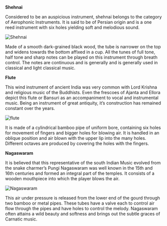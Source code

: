 **Shehnai**

Considered to be an auspicious instrument, shehnai belongs to the category of Aerophonic Instruments. It is said to be of Persian origin and is a one reed instrument with six holes yielding soft and melodious sound.

![Shehnai](https://caesiumstudio.github.io/r/ragamelody/assets/img/shehnai.jpg)

Made of a smooth dark-grained black wood, the tube is narrower on the top and widens towards the bottom affixed in a cup. All the tunes of full tone, half tone and sharp notes can be played on this instrument through breath control. The notes are continuous and is generally and is generally used in classical and light classical music.

**Flute**

This wind instrument of ancient India was very common with Lord Krishna and religious music of the Buddhists. Even the frescoes of Ajanta and Ellora depict this flute or Bansuri as an accompaniment to vocal and instrumental music. Being an instrument of great antiquity, it’s construction has remained constant over the years.

![flute](https://caesiumstudio.github.io/r/ragamelody/assets/img/flute1.jpg)

It is made of a cylindrical bamboo pipe of uniform bore, containing six holes for movement of fingers and bigger holes for blowing air. It is handled in an oblique position and air blown with the upper lip into the many holes. Different octaves are produced by covering the holes with the fingers.

**Nagaswaram**

It is believed that this representative of the south Indian Music evolved from the snake charmer’s Pungi Nagaswaram was well known in the 15th and 16th centuries and formed an integral part of the temples. It consists of a wooden mouthpiece into which the player blows the air.

![Nagaswaram](https://caesiumstudio.github.io/r/ragamelody/assets/img/nagaswaram.jpg)

This air under pressure is released from the lower end of the gourd through two bamboo or metal pipes. These tubes have a valve each to control air flow through the pipes and have holes to control the melody. Nagaswaram often attains a wild beauty and softness and brings out the subtle graces of Carnatic music.